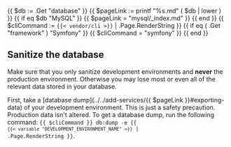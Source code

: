 {{ $db := .Get "database" }}
{{ $pageLink := printf "%s.md" ( $db | lower ) }}
{{ if eq $db "MySQL" }}
  {{ $pageLink = "mysql/_index.md" }}
{{ end }}
{{ $cliCommand := `{{< vendor/cli >}}` | .Page.RenderString }}
{{ if eq ( .Get "framework" ) "Symfony" }}
  {{ $cliCommand = "symfony" }}
{{ end }}
## Sanitize the database

Make sure that you only sanitize development environments and **never** the production environment.
Otherwise you may lose most or even all of the relevant data stored in your database.

First, take a [database dump](../../add-services/{{ $pageLink }}#exporting-data) of your development environment.
This is just a safety precaution.
Production data isn't altered.
To get a database dump, run the following command:
<code>{{ $cliCommand }} db:dump -e {{ `{{< variable "DEVELOPMENT_ENVIRONMENT_NAME" >}}` | .Page.RenderString }}</code>.
